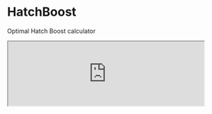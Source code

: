 # HatchBoost
Optimal Hatch Boost calculator
<iframe src="https://public.tableau.com/views/OptimalHatchBoost/HatchBoost?:showVizHome=no&:embed=true" width="90%" "height=500"></iframe>
